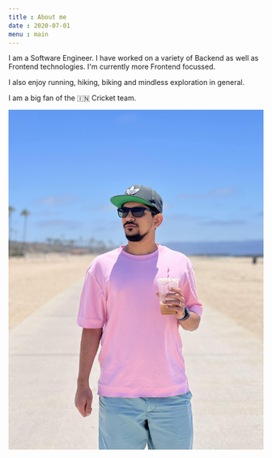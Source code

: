 ```yaml
---
title : About me
date : 2020-07-01
menu : main
---
```


I am a Software Engineer. I have worked on a variety of Backend as well as Frontend technologies. I'm currently more Frontend focussed.

I also enjoy running, hiking, biking and mindless exploration in general. 

I am a big fan of the 🇮🇳 Cricket team.

![](images/ronak-vyas-profile.jpg "This is me on a happy day in LA")

